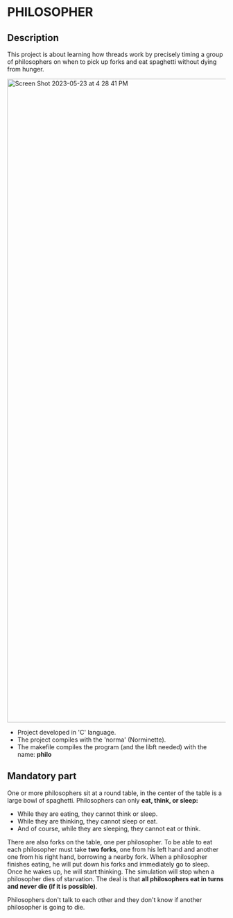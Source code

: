 # PHILOSOPHER

## Description 

This project is about learning how threads work by precisely timing a group of philosophers on when to pick up forks and eat spaghetti without dying from hunger.

<img width="1483" alt="Screen Shot 2023-05-23 at 4 28 41 PM" src="https://github.com/hecikmc/philosopher-42Cursus/assets/121127625/22125a63-22ec-4604-8d7e-1b049b555023">

* Project developed in 'C' language.
* The project compiles with the 'norma' (Norminette).
* The makefile compiles the program (and the libft needed) with the name: **philo**

## Mandatory part

One or more philosophers sit at a round table, in the center of the table is a large bowl of spaghetti. Philosophers can only **eat, think, or sleep:**

* While they are eating, they cannot think or sleep.
* While they are thinking, they cannot sleep or eat.
* And of course, while they are sleeping, they cannot eat or think.

There are also forks on the table, one per philosopher. To be able to eat each philosopher must take **two forks**, one from his left hand and another one from his right hand, borrowing a nearby fork.
When a philosopher finishes eating, he will put down his forks and immediately go to sleep. Once he wakes up, he will start thinking.
The simulation will stop when a philosopher dies of starvation.
The deal is that **all philosophers eat in turns and never die (if it is possible)**.

Philosophers don't talk to each other and they don't know if another philosopher is going to die.

